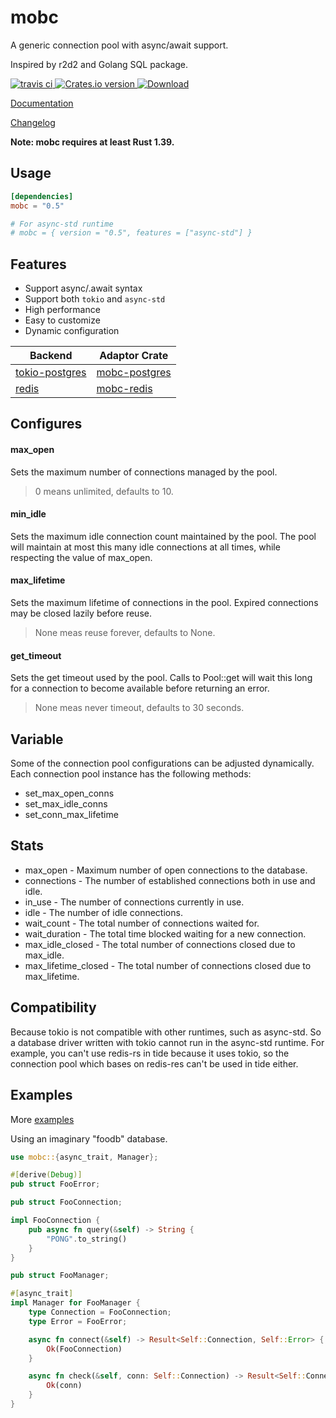 # mobc

A generic connection pool with async/await support.

Inspired by r2d2 and Golang SQL package.

<div>
  <a href="https://travis-ci.com/github/importcjj/mobc">
    <img src="https://travis-ci.com/importcjj/mobc.svg?branch=master" alt="travis ci" />
  </a>
<!-- Crates version -->
  <a href="https://crates.io/crates/mobc">
    <img src="https://img.shields.io/crates/v/mobc.svg?style=flat-square"
    alt="Crates.io version" />
  </a>
<!-- Downloads -->
<a href="https://crates.io/crates/mobc">
<img src="https://img.shields.io/crates/d/mobc.svg?style=flat-square"
    alt="Download" />
</a>
</div>

[Documentation](https://docs.rs/mobc/latest/mobc/)

[Changelog](https://github.com/importcjj/mobc/blob/master/CHANGELOG.md)

**Note: mobc requires at least Rust 1.39.**

## Usage

```toml
[dependencies]
mobc = "0.5"

# For async-std runtime
# mobc = { version = "0.5", features = ["async-std"] }
```


## Features

* Support async/.await syntax
* Support both `tokio` and `async-std`
* High performance
* Easy to customize
* Dynamic configuration

| Backend                                                     | Adaptor Crate                                               |
| ----------------------------------------------------------- | ----------------------------------------------------------- |
| [tokio-postgres](https://github.com/sfackler/rust-postgres) | [mobc-postgres](https://github.com/importcjj/mobc-postgres) |
| [redis](https://github.com/mitsuhiko/redis-rs) | [mobc-redis](https://github.com/importcjj/mobc-redis) |

## Configures

#### max_open
Sets the maximum number of connections managed by the pool.
>0 means unlimited, defaults to 10.

#### min_idle
Sets the maximum idle connection count maintained by the pool. The pool will maintain at most this many idle connections at all times, while respecting the value of max_open.

#### max_lifetime
Sets the maximum lifetime of connections in the pool. Expired connections may be closed lazily before reuse.
>None meas reuse forever, defaults to None.

#### get_timeout
Sets the get timeout used by the pool. Calls to Pool::get will wait this long for a connection to become available before returning an error. 
>None meas never timeout, defaults to 30 seconds.


## Variable

Some of the connection pool configurations can be adjusted dynamically. Each connection pool instance has the following methods:

* set_max_open_conns
* set_max_idle_conns
* set_conn_max_lifetime

## Stats
* max_open - Maximum number of open connections to the database.
* connections - The number of established connections both in use and idle.
* in_use - The number of connections currently in use.
* idle - The number of idle connections.
* wait_count - The total number of connections waited for.
* wait_duration - The total time blocked waiting for a new connection.
* max_idle_closed - The total number of connections closed due to max_idle.
* max_lifetime_closed - The total number of connections closed due to max_lifetime.

## Compatibility
Because tokio is not compatible with other runtimes, such as async-std. So a database driver written with tokio cannot run in the async-std runtime. For example, you can't use redis-rs in tide because it uses tokio, so the connection pool which bases on redis-res can't be used in tide either.

## Examples

More [examples](https://github.com/importcjj/mobc/tree/master/mobc-foo/examples)

Using an imaginary "foodb" database.

```rust
use mobc::{async_trait, Manager};

#[derive(Debug)]
pub struct FooError;

pub struct FooConnection;

impl FooConnection {
    pub async fn query(&self) -> String {
        "PONG".to_string()
    }
}

pub struct FooManager;

#[async_trait]
impl Manager for FooManager {
    type Connection = FooConnection;
    type Error = FooError;

    async fn connect(&self) -> Result<Self::Connection, Self::Error> {
        Ok(FooConnection)
    }

    async fn check(&self, conn: Self::Connection) -> Result<Self::Connection, Self::Error> {
        Ok(conn)
    }
}
```

